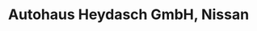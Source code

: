 ---
title: "Autohaus Heydasch GmbH, Nissan"
url: /worms/autohaus-heydasch-gmbh-nissan/
shop: Autohaus
---